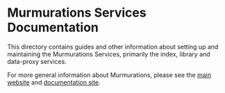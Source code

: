 # Murmurations Services Documentation

This directory contains guides and other information about setting up and maintaining the Murmurations Services, primarily the index, library and data-proxy services.

For more general information about Murmurations, please see the [main website](https://murmurations.network) and [documentation site](https://docs.murmurations.network).
